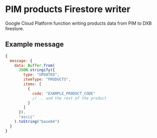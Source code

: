 # PIM products Firestore writer

Google Cloud Platform function writing products data from PIM to DXB firestore.

## Example message

```javascript
{
  message: {
    data: Buffer.from(
      JSON.stringify({
        type: "UPDATED",
        itemType: "PRODUCTS",
        items: [
          {
            code: "EXAMPLE_PRODUCT_CODE"
            // .. and the rest of the product
          }
        ]
      }),
      "ascii"
    ).toString("base64")
  }
}
```
